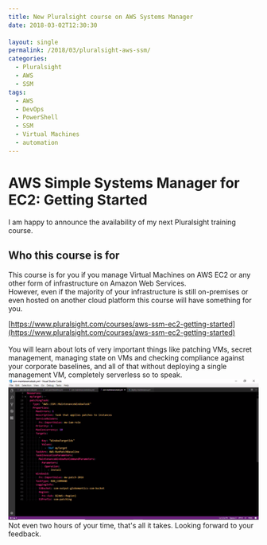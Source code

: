 ```yaml
---
title: New Pluralsight course on AWS Systems Manager
date: 2018-03-02T12:30:30

layout: single
permalink: /2018/03/pluralsight-aws-ssm/
categories:
  - Pluralsight
  - AWS
  - SSM
tags:
  - AWS
  - DevOps
  - PowerShell
  - SSM
  - Virtual Machines
  - automation
---
```


# AWS Simple Systems Manager for EC2: Getting Started

I am happy to announce the availability of my next Pluralsight training course. <br>

## Who this course is for

This course is for you if you manage Virtual Machines on AWS EC2 or any other form of infrastructure on Amazon Web Services. <br>
However, even if the majority of your infrastructure is still on-premises or even hosted on another cloud platform this course will have something for you.

[https://www.pluralsight.com/courses/aws-ssm-ec2-getting-started](https://www.pluralsight.com/courses/aws-ssm-ec2-getting-started) <br>
<br>
You will learn about lots of very important things like patching VMs, secret management, managing state on VMs and checking compliance against your corporate baselines, and all of that without deploying a single management VM, completely serverless so to speak.
<br>
![pluralsight_preview](/media/2018/03/ps-course.png)
<br>
Not even two hours of your time, that's all it takes. Looking forward to your feedback.